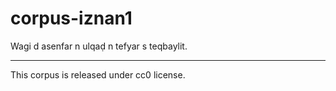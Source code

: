 # corpus-iznan1
Wagi d asenfar n ulqaḍ n tefyar s teqbaylit.
_________________________________
This corpus is released under cc0 license.
